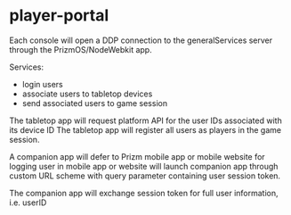 player-portal
=============

Each console will open a DDP connection to the generalServices server through the PrizmOS/NodeWebkit app.


Services:

- login users
- associate users to tabletop devices
- send associated users to game session

The tabletop app will request platform API for the user IDs associated with its device ID
The tabletop app will register all users as players in the game session.

A companion app will defer to Prizm mobile app or mobile website for logging user in
mobile app or website will launch companion app through custom URL scheme with query parameter
containing user session token.

The companion app will exchange session token for full user information, i.e. userID
